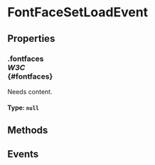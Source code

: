 # FontFaceSetLoadEvent

## Properties

### .fontfaces <div class="specs"><i>W3C</i></div> {#fontfaces}

Needs content.

#### **Type**: `null`

## Methods

## Events
